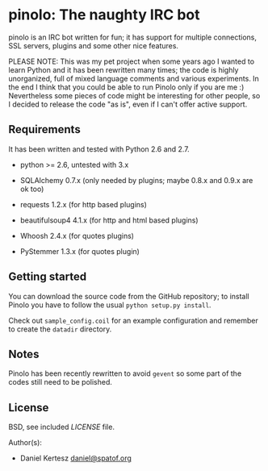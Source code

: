 # pinolo: The naughty IRC bot

pinolo is an IRC bot written for fun; it has support for multiple connections, SSL servers, plugins and some other nice features.

PLEASE NOTE: This was my pet project when some years ago I wanted to learn Python and it has been rewritten many times; the code is highly unorganized, full of mixed language comments and various experiments. In the end I think that you could be able to run Pinolo only if you are me :) Nevertheless some pieces of code might be interesting for other people, so I decided to release the code "as is", even if I can't offer active support.

## Requirements

It has been written and tested with Python 2.6 and 2.7.

- python >= 2.6, untested with 3.x
- SQLAlchemy 0.7.x (only needed by plugins; maybe 0.8.x and 0.9.x are ok too)

- requests 1.2.x (for http based plugins)
- beautifulsoup4 4.1.x (for http and html based plugins)
- Whoosh 2.4.x (for quotes plugins)
- PyStemmer 1.3.x (for quotes plugin)

## Getting started

You can download the source code from the GitHub repository; to install Pinolo you have to follow the usual `python setup.py install`.

Check out `sample_config.coil` for an example configuration and remember to create the `datadir` directory.

## Notes

Pinolo has been recently rewritten to avoid `gevent` so some part of the codes still need to be polished.

## License

BSD, see included *LICENSE* file.

Author(s):

- Daniel Kertesz <daniel@spatof.org>

